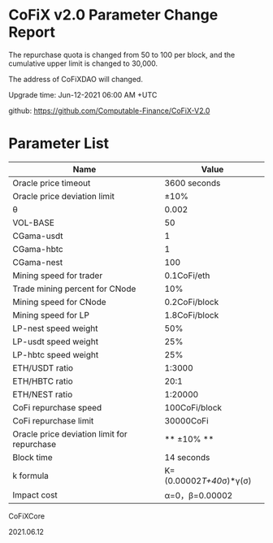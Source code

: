 # CoFiX v2.0 Parameter Change Report

The repurchase quota is changed from 50 to 100 per block, and the cumulative upper limit is changed to 30,000.

The address of CoFiXDAO will changed.

Upgrade time: Jun-12-2021 06:00 AM +UTC

github: https://github.com/Computable-Finance/CoFiX-V2.0

# Parameter List

| Name | Value |
| ---- | ---- |
| Oracle price timeout | 3600 seconds |
| Oracle price deviation limit | ±10% |
| θ | 0.002 |
| VOL-BASE | 50 |
| CGama-usdt | 1 |
| CGama-hbtc | 1 |
| CGama-nest | 100 |
| Mining speed for trader | 0.1CoFi/eth |
| Trade mining percent for CNode | 10% |
| Mining speed for CNode | 0.2CoFi/block |
| Mining speed for LP | 1.8CoFi/block |
| LP-nest speed weight | 50% |
| LP-usdt speed weight | 25% |
| LP-hbtc speed weight | 25% |
| ETH/USDT ratio | 1:3000 |
| ETH/HBTC ratio | 20:1 |
| ETH/NEST ratio | 1:20000 |
| CoFi repurchase speed | 100CoFi/block |
| CoFi repurchase limit | 30000CoFi |
| Oracle price deviation limit for repurchase | ** ±10% ** |
| Block time | 14 seconds |
| k formula | K=(0.00002*T+40*σ)*γ(σ) |
| Impact cost | α=0，β=0.00002 |


CoFiXCore

2021.06.12
